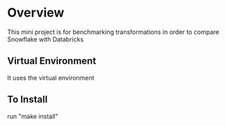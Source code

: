 # Overview 
This mini project is for benchmarking transformations
in order to compare Snowflake with Databricks

## Virtual Environment
It uses the virtual environment

## To Install
run "make install"
